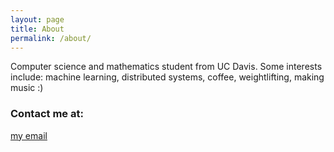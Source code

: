 ```yaml
---
layout: page
title: About
permalink: /about/
---
```


Computer science and mathematics student from UC Davis.  Some interests include: machine learning, distributed systems, coffee, weightlifting, making music :)



### Contact me at:

[my email](mailto:nathansuh1@gmail.com)
